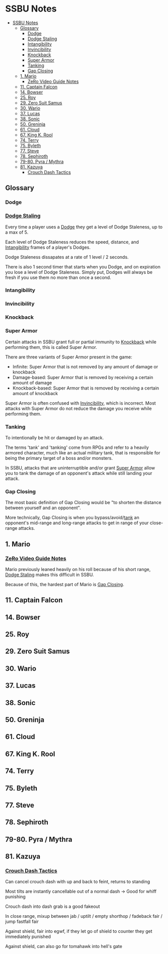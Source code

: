 # SSBU Notes

- [SSBU Notes](#ssbu-notes)
  - [Glossary](#glossary)
    - [Dodge](#dodge)
    - [Dodge Staling](#dodge-staling)
    - [Intangibility](#intangibility)
    - [Invincibility](#invincibility)
    - [Knockback](#knockback)
    - [Super Armor](#super-armor)
    - [Tanking](#tanking)
    - [Gap Closing](#gap-closing)
  - [1. Mario](#1-mario)
    - [ZeRo Video Guide Notes](#zero-video-guide-notes)
  - [11. Captain Falcon](#11-captain-falcon)
  - [14. Bowser](#14-bowser)
  - [25. Roy](#25-roy)
  - [29. Zero Suit Samus](#29-zero-suit-samus)
  - [30. Wario](#30-wario)
  - [37. Lucas](#37-lucas)
  - [38. Sonic](#38-sonic)
  - [50. Greninja](#50-greninja)
  - [61. Cloud](#61-cloud)
  - [67. King K. Rool](#67-king-k-rool)
  - [74. Terry](#74-terry)
  - [75. Byleth](#75-byleth)
  - [77. Steve](#77-steve)
  - [78. Sephiroth](#78-sephiroth)
  - [79-80. Pyra / Mythra](#79-80-pyra--mythra)
  - [81. Kazuya](#81-kazuya)
    - [Crouch Dash Tactics](#crouch-dash-tactics)

## Glossary

### Dodge

### [Dodge Staling](https://www.ssbwiki.com/Dodge_staling)

Every time a player uses a [Dodge](#dodge) they get a level of Dodge Staleness, up to a max of 5.

Each level of Dodge Staleness reduces the speed, distance, and [Intangibility](#intangibility) frames of a player's Dodges.

Dodge Staleness dissapates at a rate of 1 level / 2 seconds.

There is also 1 second timer that starts when you Dodge, and on expiration you lose a level of Dodge Staleness. Simply put, Dodges will always be fresh if you use them no more than once a second.

### Intangibility

### Invincibility

### Knockback

### Super Armor

Certain attacks in SSBU grant full or partial immunity to [Knockback](#knockback) while performing them, this is called Super Armor.

There are three variants of Super Armor present in the game:

- Infinite: Super Armor that is not removed by any amount of damage or knockback
- Damage-based: Super Armor that is removed by receiving a certain amount of damage
- Knockback-based: Super Armor that is removed by receiving a certain amount of knockback

Super Armor is often confused with [Invincibility](#invincibility), which is incorrect. Most attacks with Super Armor do not reduce the damage you receive while performing them.

### Tanking

To intentionally be hit or damaged by an attack.

The terms 'tank' and 'tanking' come from RPGs and refer to a heavily armored character, much like an actual military tank, that is responsible for being the primary target of a boss and/or monsters.

In SSBU, attacks that are uninterruptible and/or grant [Super Armor](#super-armor) allow you to tank the damage of an opponent's attack while still landing your attack.

### Gap Closing

The most basic definition of Gap Closing would be "to shorten the distance between yourself and an opponent".

More technically, Gap Closing is when you bypass/avoid/[tank](#tanking) an opponent's mid-range and long-range attacks to get in range of your close-range attacks.

## 1. Mario

### [ZeRo Video Guide Notes](https://www.youtube.com/watch?v=6yOEODd8y2Q)

Mario previously leaned heavily on his roll because of his short range, [Dodge Staling](#dodge-staling) makes this difficult in SSBU.

Because of this, the hardest part of Mario is [Gap Closing](#gap-closing).

## 11. Captain Falcon

## 14. Bowser

## 25. Roy

## 29. Zero Suit Samus

## 30. Wario

## 37. Lucas

## 38. Sonic

## 50. Greninja

## 61. Cloud

## 67. King K. Rool

## 74. Terry

## 75. Byleth

## 77. Steve

## 78. Sephiroth

## 79-80. Pyra / Mythra

## 81. Kazuya

### [Crouch Dash Tactics](https://www.youtube.com/watch?v=aDugp8gLiu0&t=2s)

Can cancel crouch dash with up and back to feint, returns to standing

Most tilts are instantly cancellable out of a normal dash -> Good for whiff punishing

Crouch dash into dash grab is a good fakeout

In close range, mixup between jab / uptilt / empty shorthop / fadeback fair / jump fastfall fair

Against shield, fair into egwf, if they let go of shield to counter they get immediately punished

Against shield, can also go for tomahawk into hell's gate
